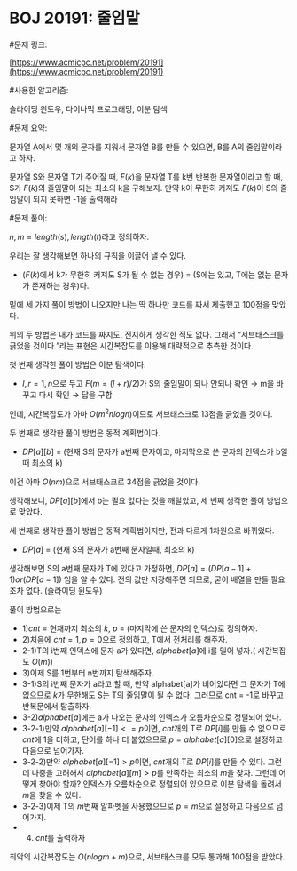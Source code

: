 # BOJ 20191: 줄임말


#문제 링크:

[https://www.acmicpc.net/problem/20191](https://www.acmicpc.net/problem/20191)

#사용한 알고리즘:

슬라이딩 윈도우, 다이나믹 프로그래밍, 이분 탐색

#문제 요약: 

문자열 A에서 몇 개의 문자를 지워서 문자열 B를 만들 수 있으면, B를 A의 줄임말이라고 하자.

문자열 S와 문자열 T가 주어질 때, $F(k)$을 문자열 T를 k번 반복한 문자열이라고 할 때, S가 $F(k)$의 줄임말이 되는 최소의 k을 구해보자. 만약 k이 무한히 커져도 $F(k)$이 S의 줄임말이 되지 못하면 -1을 출력해라

#문제 풀이:

$n, m = length(s), length(t)$라고 정의하자.

우리는 잘 생각해보면 하나의 규칙을 이끌어 낼 수 있다.

- ($F(k)$에서 k가 무한히 커져도 S가 될 수 없는 경우) = (S에는 있고, T에는 없는 문자가 존재하는 경우)다.

밑에 세 가지 풀이 방법이 나오지만 나는 딱 하나만 코드를 짜서 제출했고 100점을 맞았다.

위의 두 방법은 내가 코드를 짜지도, 진지하게 생각한 적도 없다. 그래서 “서브태스크를 긁었을 것이다.”라는 표현은 시간복잡도를 이용해 대략적으로 추측한 것이다.

첫 번째 생각한 풀이 방법은 이분 탐색이다.

- $l, r = 1, n$으로 두고 $F(m = (l + r) / 2)$가 S의 줄임말이 되나 안되나 확인 → m을 바꾸고 다시 확인 → 답을 구함

인데, 시간복잡도가 아마 $O$($m^2nlogn$)이므로 서브태스크로 13점을 긁었을 것이다.

두 번째로 생각한 풀이 방법은 동적 계획법이다.

- $DP[a][b]$ = (현재 S의 문자가 a번째 문자이고, 마지막으로 쓴 문자의 인덱스가 b일 때 최소의 k)

이건 아마 $O(nm)$으로 서브태스크로 34점을 긁었을 것이다.

생각해보니, $DP[a][b]$에서 b는 필요 없다는 것을 깨달았고, 세 번째 생각한 풀이 방법으로 맞았다.

세 번째로 생각한 풀이 방법은 동적 계획법이지만, 전과 다르게 1차원으로 바뀌었다.

- $DP[a]$ = (현재 S의 문자가 a번째 문자일때, 최소의 k)

생각해보면 S의 a번째 문자가 T에 있다고 가정하면,  $DP[a] = (DP[a - 1] + 1) or (DP[a - 1])$ 임을 알 수 있다. 전의 값만 저장해주면 되므로, 굳이 배열을 만들 필요조차 없다. (슬라이딩 윈도우)

풀이 방법으로는

- 1)$cnt$ = 현재까지 최소의 $k$, $p$ = (마지막에 쓴 문자의 인덱스)로 정의하자.
- 2)처음에 $cnt = 1, p = 0$으로 정의하고, T에서 전처리를 해주자.
- 2-1)T의 i번째 인덱스에 문자 a가 있다면, $alphabet[a]$에 i를 밀어 넣자.( 시간복잡도 $O(m)$)
- 3)이제 S를 1번부터 n번까지 탐색해주자.
- 3-1)S의 i번째 문자가 a라고 할 때, 만약 alphabet[a]가 비어있다면 그 문자가 T에 없으므로 $k$가 무한해도 S는 T의 줄임말이 될 수 없다. 그러므로 cnt = -1로 바꾸고 반복문에서 탈출하자.
- 3-2)$alphabet[a]$에는 a가 나오는 문자의 인덱스가 오름차순으로 정렬되어 있다.
- 3-2-1)만약 $alphabet[a][-1] <= p$이면, $cnt$개의 T로 $DP[i]$를 만들 수 없으므로 $cnt$에 1을 더하고, 단어를 하나 더 붙였으므로 $p = alphabet[a][0]$으로 설정하고 다음으로 넘어가자.
- 3-2-2)만약 $alphabet[a][-1] > p$이면, $cnt$개의 T로 $DP[i]$를 만들 수 있다. 그런데 나중을 고려해서 $alphabet[a][m] > p$를 만족하는 최소의 $m$을 찾자. 그런데 어떻게 찾아야 할까? 인덱스가 오름차순으로 정렬되어 있으므로 이분 탐색을 돌려서 $m$을 찾을 수 있다.
- 3-2-3)이제 T의 $m$번째 알파벳을 사용했으므로 $p = m$으로 설정하고 다음으로 넘어가자.
- 4) $cnt$를 출력하자

최악의 시간복잡도는 $O(nlogm + m)$으로, 서브태스크를 모두 통과해 100점을 받았다.
